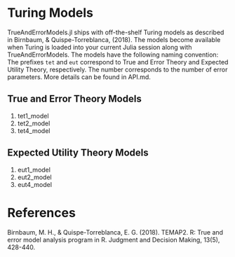 # Turing Models

TrueAndErrorModels.jl ships with off-the-shelf Turing models as described in Birnbaum, & Quispe-Torreblanca, (2018). The models become available when Turing is loaded into your current Julia session along with TrueAndErrorModels. The models have the following naming convention: The prefixes `tet` and `eut` correspond to True and Error Theory and Expected Utility Theory, respectively. The number corresponds to the number of error parameters. More details can be found in API.md.

## True and Error Theory Models

1. tet1_model
2. tet2_model
3. tet4_model


## Expected Utility Theory Models

1. eut1_model
2. eut2_model
3. eut4_model


# References

Birnbaum, M. H., & Quispe-Torreblanca, E. G. (2018). TEMAP2. R: True and error model analysis program in R. Judgment and Decision Making, 13(5), 428-440.